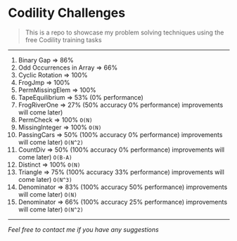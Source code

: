 # Codility Challenges
> This is a repo to showcase my problem solving techniques using the free Codility training tasks
***

1. Binary Gap => 86%
2. Odd Occurrences in Array => 66%
3. Cyclic Rotation => 100%
4. FrogJmp => 100%
5. PermMissingElem => 100%
6. TapeEquilibrium => 53% (0% performance)
7. FrogRiverOne => 27% (50% accuracy 0% performance) improvements will come later)
8. PermCheck => 100% `O(N)`
9. MissingInteger => 100% `O(N)`
10. PassingCars => 50% (100% accuracy 0% performance) improvements will come later) `O(N^2)`
11. CountDiv => 50% (100% accuracy 0% performance) improvements will come later) `O(B-A)`
12. Distinct => 100% `O(N)`
13. Triangle => 75% (100% accuracy 33% performance) improvements will come later) `O(N^3)`
14. Denominator => 83% (100% accuracy 50% performance) improvements will come later) `O(N)`
15. Denominator => 66% (100% accuracy 25% performance) improvements will come later) `O(N^2)`

***
*Feel free to contact me if you have any suggestions*